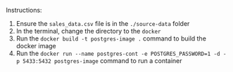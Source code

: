 Instructions:
1. Ensure the `sales_data.csv` file is in the `./source-data` folder
2. In the terminal, change the directory to the `docker`
3. Run the `docker build -t postgres-image .` command to build the docker image
4. Run the `docker run --name postgres-cont -e POSTGRES_PASSWORD=1 -d -p 5433:5432 postgres-image` command to run a container
